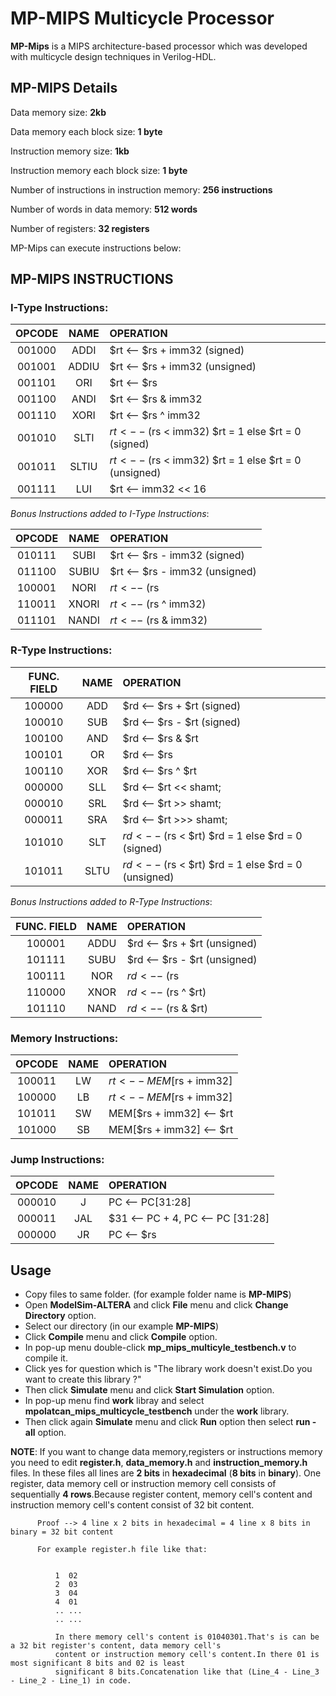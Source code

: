 # MP-MIPS Multicycle Processor

**MP-Mips** is a MIPS architecture-based processor which was developed with multicycle design techniques in Verilog-HDL.

## MP-MIPS Details

Data memory size: **2kb**	

Data memory each block size: **1 byte**		

Instruction memory size: **1kb**			

Instruction memory each block size: **1 byte**			

Number of instructions in instruction memory: **256 instructions** 

Number of words in data memory: **512 words**		

Number of registers: **32 registers**						                       


MP-Mips can execute instructions below:


## MP-MIPS INSTRUCTIONS 

### I-Type Instructions:

| OPCODE	|   NAME	 |                      OPERATION                         |
|:-------:|:--------:|:-------------------------------------------------------|
| 001000	|  ADDI    |   $rt <-- $rs + imm32 (signed)                         |
| 001001	|  ADDIU   |   $rt <-- $rs + imm32 (unsigned)                       |
| 001101	|  ORI     |   $rt <-- $rs | imm32                                  |
| 001100	|  ANDI    |   $rt <-- $rs & imm32                                  |
| 001110	|  XORI    |   $rt <-- $rs ^ imm32                                  |
| 001010	|  SLTI    |   $rt <-- ($rs < imm32) $rt = 1 else $rt = 0 (signed)  |
| 001011	|  SLTIU   |   $rt <-- ($rs < imm32) $rt = 1 else $rt = 0 (unsigned)|
| 001111	|  LUI     |   $rt <-- imm32 << 16                                  |

*Bonus Instructions added to I-Type Instructions*:

| OPCODE	|   NAME	 |                      OPERATION                         |
|:-------:|:--------:|:-------------------------------------------------------|
| 010111  |  SUBI    |   $rt <-- $rs - imm32 (signed)                         |
| 011100	|  SUBIU 	 |   $rt <-- $rs - imm32 (unsigned)                       |
| 100001	|  NORI 	 |   $rt <-- ~($rs | imm32)                               |
| 110011	|  XNORI 	 |   $rt <-- ~($rs ^ imm32)                               |
| 011101	|  NANDI 	 |   $rt <-- ~($rs & imm32)                               |


### R-Type Instructions:

| FUNC. FIELD |	  NAME   |	                      OPERATION                       |
|:-----------:|:--------:|:-------------------------------------------------------|
|   100000    |   ADD    |  $rd <-- $rs + $rt (signed)                            |
|   100010	  |	  SUB 	 |  $rd <-- $rs - $rt (signed)                            |
|   100100	  |	  AND    |  $rd <-- $rs & $rt                                     |
|   100101		|   OR     |  $rd <-- $rs | $rt                                     |
|   100110 		| 	XOR 	 |  $rd <-- $rs ^ $rt                                     |
|   000000		|   SLL 	 |  $rd <-- $rt << shamt;                                 |
|   000010	  |   SRL 	 |  $rd <-- $rt >> shamt;                                 |
|   000011		|   SRA 	 |  $rd <-- $rt >>> shamt;                                |
|   101010		|   SLT 	 |  $rd <-- ($rs < $rt) $rd = 1 else $rd = 0 (signed)     |
|   101011		|   SLTU   |  $rd <-- ($rs < $rt) $rd = 1 else $rd = 0 (unsigned)   |

*Bonus Instructions added to R-Type Instructions*:

| FUNC. FIELD |	  NAME   |	                      OPERATION                       |
|:-----------:|:--------:|:-------------------------------------------------------|
|   100001		|  ADDU 	 |  $rd <-- $rs + $rt (unsigned)                          |
|   101111 		|  SUBU    |  $rd <-- $rs - $rt (unsigned)                          |
|   100111		|  NOR     |  $rd <-- ~($rs | $rt)                                  |
|   110000		|  XNOR 	 |  $rd <-- ~($rs ^ $rt)                                  |
|   101110	  |  NAND    |  $rd <-- ~($rs & $rt)                                  |


### Memory Instructions:

| OPCODE |	 NAME 	|               OPERATION                |
|:------:|:--------:|:---------------------------------------|
| 100011 |   LW  	  |   $rt <-- MEM[$rs + imm32]             |
| 100000 |	 LB 		|   $rt <-- MEM[$rs + imm32]             |
| 101011 |	 SW 		|   MEM[$rs + imm32] <-- $rt             |
| 101000 |	 SB 		|   MEM[$rs + imm32] <-- $rt             |

### Jump Instructions:

| OPCODE | 	 NAME	  |                           OPERATION                           |
|:------:|:--------:|:--------------------------------------------------------------|
| 000010 |		J 		|   PC <-- PC[31:28] | instruction[25:0] << 2                   |
| 000011 |	 	JAL	  |   $31 <-- PC + 4, PC <-- PC [31:28] | instruction[25:0] << 2  |
| 000000 |		JR    |   PC <-- $rs                                                  |

## Usage
* Copy files to same folder. (for example folder name is **MP-MIPS**)
* Open **ModelSim-ALTERA** and click **File** menu and click **Change Directory** option.
* Select our directory (in our example **MP-MIPS**)
* Click **Compile** menu and click **Compile** option.
* In pop-up menu double-click **mp_mips_multicyle_testbench.v** to compile it.
* Click yes for question which is "The library work doesn't exist.Do you want to create this library ?"
* Then click **Simulate** menu and click **Start Simulation** option.
* In pop-up menu find **work** libray and select **mpolatcan_mips_multicycle_testbench** under the **work** library.
* Then click again **Simulate** menu and click **Run** option then select **run -all** option.

**NOTE**: If you want to change data memory,registers or instructions memory you need to edit **register.h**, 
          **data_memory.h** and **instruction_memory.h** files.
          In these files all lines are **2 bits** in **hexadecimal** (**8 bits** in **binary**).
          One register, data memory cell or instruction memory cell consists of sequentially **4 rows**.Because register content,
          memory cell's content and instruction memory cell's content consist of 32 bit content.
          
          
          Proof --> 4 line x 2 bits in hexadecimal = 4 line x 8 bits in binary = 32 bit content
          
          For example register.h file like that:
          
          
              1  02
              2  03
              3  04
              4  01
              .. ...
              .. ...
              
              In there memory cell's content is 01040301.That's is can be a 32 bit register's content, data memory cell's 
              content or instruction memory cell's content.In there 01 is most significant 8 bits and 02 is least 
              significant 8 bits.Concatenation like that (Line_4 - Line_3 - Line_2 - Line_1) in code.
